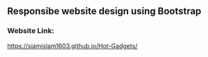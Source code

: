 ## Responsibe website design using Bootstrap
### Website Link:
https://siamislam1603.github.io/Hot-Gadgets/
